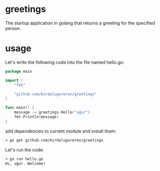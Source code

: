 # greetings
The startup application in golang that returns a greeting for the specified person.

# usage
Let's write the following code into the file named hello.go:

```go
package main

import (
	"fmt"

	"github.com/birdalugureren/greetings"
)

func main() {
	message := greetings.Hello("uğur")
	fmt.Println(message)
}
```
add dependencies to current module and install them:

```sh
➜ go get github.com/birdalugureren/greetings
```

Let's run the code:
```sh
➜ go run hello.go
Hi, uğur. Welcome!
```
